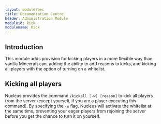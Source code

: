 ```yaml
---
layout: modulespec
title: Documentation Centre
header: Administration Module
moduleid: kick
modulename: Kick
---
```


## Introduction

This module adds provision for kicking players in a more flexible way than vanilla Minecraft can, adding the ability to
add reasons to kicks, and kicking all players with the option of turning on a whitelist.

## Kicking all players

Nucleus provides the command `/kickall [-w] [reason]` to kick all players from the server (except yourself, if you are a player
executing this command). By specifying the `-w` flag, Nucleus will activate the whitelist at the same time, preventing your 
eager players from rejoining the server before you get the chance to turn it on yourself.